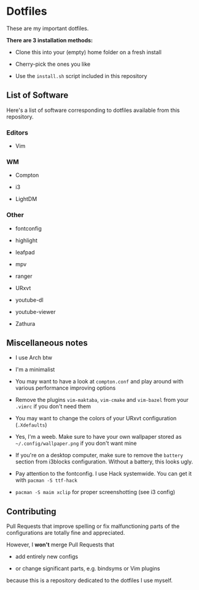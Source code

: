 # Dotfiles

These are my important dotfiles.

__There are 3 installation methods:__

- Clone this into your (empty) home folder on a fresh install

- Cherry-pick the ones you like

- Use the `install.sh` script included in this repository

## List of Software

Here's a list of software corresponding to dotfiles available from this repository.

### Editors

- Vim

### WM

- Compton

- i3

- LightDM

### Other

- fontconfig

- highlight

- leafpad

- mpv

- ranger

- URxvt

- youtube-dl

- youtube-viewer

- Zathura

## Miscellaneous notes

- I use Arch btw

- I'm a minimalist

- You may want to have a look at `compton.conf` and play around with various performance improving options

- Remove the plugins `vim-maktaba`, `vim-cmake` and `vim-bazel` from your `.vimrc` if you don't need them

- You may want to change the colors of your URxvt configuration (`.Xdefaults`)

- Yes, I'm a weeb. Make sure to have your own wallpaper stored as `~/.config/wallpaper.png` if you don't want mine

- If you're on a desktop computer, make sure to remove the `battery` section from i3blocks configuration. Without a battery, this looks ugly.

- Pay attention to the fontconfig. I use Hack systemwide. You can get it with `pacman -S ttf-hack`

- `pacman -S maim xclip` for proper screenshotting (see i3 config)

## Contributing

Pull Requests that improve spelling or fix malfunctioning parts of the configurations are totally fine and appreciated.

However, I __won't__ merge Pull Requests that

- add entirely new configs

- or change significant parts, e.g. bindsyms or Vim plugins

because this is a repository dedicated to the dotfiles I use myself.
